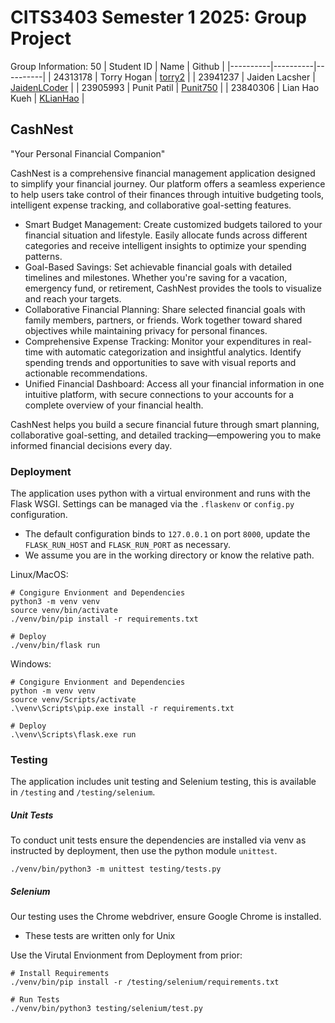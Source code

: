 # CITS3403 Semester 1 2025: Group Project

Group Information: 50
| Student ID | Name | Github |
|----------|----------|----------|
| 24313178 | Torry Hogan | [torry2](https://github.com/torry2) |
| 23941237 | Jaiden Lacsher | [JaidenLCoder](https://github.com/JaidenLCoder) |
| 23905993 | Punit Patil | [Punit750](https://github.com/Punit750) |
| 23840306 | Lian Hao Kueh | [KLianHao](https://github.com/KLianHao) |

## CashNest
"Your Personal Financial Companion"

CashNest is a comprehensive financial management application designed to simplify your financial journey. Our platform offers a seamless experience to help users take control of their finances through intuitive budgeting tools, intelligent expense tracking, and collaborative goal-setting features.

- Smart Budget Management: Create customized budgets tailored to your financial situation and lifestyle. Easily allocate funds across different categories and receive intelligent insights to optimize your spending patterns.
- Goal-Based Savings: Set achievable financial goals with detailed timelines and milestones. Whether you're saving for a vacation, emergency fund, or retirement, CashNest provides the tools to visualize and reach your targets.
- Collaborative Financial Planning: Share selected financial goals with family members, partners, or friends. Work together toward shared objectives while maintaining privacy for personal finances.
- Comprehensive Expense Tracking: Monitor your expenditures in real-time with automatic categorization and insightful analytics. Identify spending trends and opportunities to save with visual reports and actionable recommendations.
- Unified Financial Dashboard: Access all your financial information in one intuitive platform, with secure connections to your accounts for a complete overview of your financial health.

CashNest helps you build a secure financial future through smart planning, collaborative goal-setting, and detailed tracking—empowering you to make informed financial decisions every day.

### Deployment
The application uses python with a virtual environment and runs with the Flask WSGI. Settings can be managed via the `.flaskenv` or `config.py` configuration.
- The default configuration binds to `127.0.0.1` on port `8000`, update the `FLASK_RUN_HOST` and `FLASK_RUN_PORT` as necessary.
- We assume you are in the working directory or know the relative path.

Linux/MacOS:
```
# Congigure Envionment and Dependencies 
python3 -m venv venv
source venv/bin/activate
./venv/bin/pip install -r requirements.txt

# Deploy
./venv/bin/flask run 
```

Windows:
```
# Congigure Envionment and Dependencies 
python -m venv venv
source venv/Scripts/activate
.\venv\Scripts\pip.exe install -r requirements.txt

# Deploy
.\venv\Scripts\flask.exe run
```

### Testing
The application includes unit testing and Selenium testing, this is available in `/testing` and `/testing/selenium`.

##### Unit Tests
To conduct unit tests ensure the dependencies are installed via venv as instructed by deployment, then use the python module `unittest`.
```
./venv/bin/python3 -m unittest testing/tests.py
```

##### Selenium
Our testing uses the Chrome webdriver, ensure Google Chrome is installed.
- These tests are written only for Unix

Use the Virutal Envionment from Deployment from prior:
```
# Install Requirements
./venv/bin/pip install -r /testing/selenium/requirements.txt

# Run Tests
./venv/bin/python3 testing/selenium/test.py
```